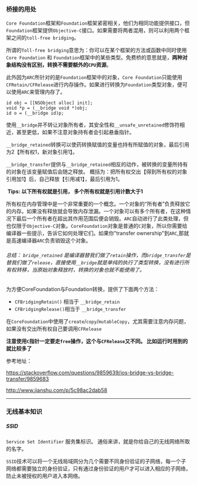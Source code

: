 ### 桥接的用处

​	`Core Foundation`框架和`Foundation`框架紧密相关，他们为相同功能提供接口，但`Foundation`框架提供`Objective-C`接口。如果需要将两者混用，则可以利用两个框架之间的`toll-free bridging`。

​	 所谓的`Toll-free bridging`意思为：你可以在某个框架的方法或函数中同时使用`Core Foundation` 和 `Foundation`框架中的某些类型。免费桥的意思就是，__两种对象结构没有区别，转换不需要额外的`CPU`资源__。

​	此外因为`ARC`所针对的是`Foundation`框架中的对象，`Core Foundation`只能使用`CFRetain/CFRelease`进行内存操作。如果进行转换为`Foundation`类型对象，便可以使用`ARC`来管理内存了。

```
id obj = [[NSObject alloc] init];
void *p = (__bridge void *)obj;
id o = (__bridge id)p;
```

使用`__bridge`并不转让对象所有者，其安全性和`__unsafe_unretained`修饰符相近，甚至更低，如果不注意对象持有者会引起悬垂指针。

`__bridge_retained`转换可以使药转换赋值的变量也持有所赋值的对象，最后引用为2【所有权1，新对象引用1】。

`__bridge_transfer`提供与`__bridge_retained`相反的动作，被转换的变量所持有的对象在该变量赋值后会随之释放。  概括为：把所有权交出【得到所有权的对象引用加1】后，自己释放【引用减1】，最后引用为1。

​	__Tips: 以下所有权就是引用， 多个所有权就是引用计数大于1__

​	所有权在内存管理中是一个非常重要的一个概念。一个对象的“所有者”负责释放它的内存。如果没有释放就会导致内存泄漏。一个对象可以有多个所有者，在这种情况下最后一个所有者在超出其作用范围后便会销毁。`ARC`自动进行了此类处理，但也仅限于`Objective-C`对象。`CoreFoundation`对象是普通的`C`对象，所以你需要给编译器一些提示，告诉它如何处理它们。如果你"transfer ownership"到`ARC`,那就是高速编译器`ARC`负责销毁这个对象。

###### 总结： `bridge_retained` 是编译器替我们做了`retain`操作，而`bridge_transfer`是替我们做了`release`，直接使用`__bridge`就是单纯的执行了类型转换，没有进行所有权转移，当原始对象释放时，转换的对象也就不能使用了。

为方便CoreFoundation与Foundation转换，提供了下面两个方法：

- `CFBridgingRetain()` 相当于 `__bridge_retain`
- `CFBridgingRelease()`相当于 `__bridge_transfer`



在`CoreFoundation`中使用了`create`/`copy`/`mutableCopy`，尤其需要注意内存问题，如果没有交出所有权自己要调用`CFRelease`

__注意使用`C`指针一定要走`free`操作，这个与`CFRelease`又不同。   比如运行时用到的就比较多了__

参考地址：

 https://stackoverflow.com/questions/9859639/ios-bridge-vs-bridge-transfer/9859683

http://www.jianshu.com/p/5c98ac2dab58



------

### 无线基本知识

##### SSID

`Service Set Identifier` 服务集标识。 通俗来讲，就是你给自己的无线网络所取的名字。

`SSID`技术可以将一个无线局域网分为几个需要不同身份验证的子网络，每一个子网络都需要独立的身份验证，只有通过身份验证的用户才可以进入相应的子网络，防止未被授权的用户进入本网络。